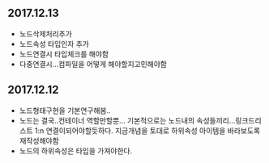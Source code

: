 ## 2017.12.13
- 노드삭제처리추가
- 노드속성 타입인자 추가
- 노드연결시 타입체크를 해야함
- 다중연결시...컴파일을 어떻게 해야할지고민해야함

## 2017.12.12
- 노드형태구현을 기본연구해봄..
- 노드는 결국..컨테이너 역할만할뿐...
기본적으로는 노드내의 속성들끼리...링크드리스트 1:n 연결이되어야할듯하다. 
지금개념을 토대로 하위속성 아이템을 바라보도록 재작성해야함
- 노드의 하위속성은 타입을 가져야한다.